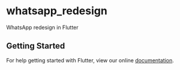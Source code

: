 # whatsapp_redesign

WhatsApp redesign in Flutter

## Getting Started

For help getting started with Flutter, view our online
[documentation](https://flutter.io/).
